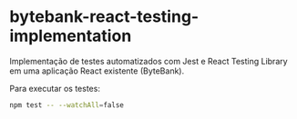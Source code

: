 # bytebank-react-testing-implementation

Implementação de testes automatizados com Jest e React Testing Library em uma aplicação React existente (ByteBank).

Para executar os testes:

```bash
npm test -- --watchAll=false
```